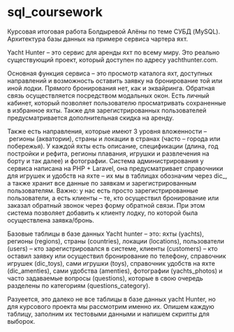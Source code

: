 # sql_coursework
Курсовая итоговая работа Болдыревой Алёны по теме СУБД (MySQL). Архитектура базы данных на примере сервиса чартера яхт.

Yacht Hunter – это сервис для аренды яхт по всему миру. Это реально существующий проект, который доступен по адресу yachthunter.com.

Основная функция сервиса – это просмотр каталога яхт, доступных направлений и возможность оставить заявку на бронирование той или иной лодки. Прямого бронирования нет, как и эквайринга. Обратная связь осуществляется посредством модальных окон. Есть личный кабинет, который позволяет пользователю просматривать сохраненные в избранное яхты. Также для зарегистрированных пользователей предусматривается дополнительная скидка на аренду. 

Также есть направления, которые имеют 3 уровня вложенности – регионы (акватории), страны и локации в странах (часто – города или побережья). У каждой яхты есть описание, спецификации (длина, год постройки и рефита, регионы плавания, игрушки и развлечения на борту и так далее) и фотографии. Система администрирования у сервиса написана на PHP + Laravel, она предусматривает справочники для игрушек и удобств на яхте – их мы в таблицах обозначим через dic_, а также хранит все данные по заявкам и зарегистрированным пользователям. Важно: у нас есть просто зарегистрированные пользователи, а есть клиенты – те, кто осуществил бронирование или заказал обратный звонок через форму обратной связи. При этом система позволяет добавить к клиенту лодку, по которой была осуществлена заявка/бронь.

Базовые таблицы в базе данных Yacht hunter – это: яхты (yachts), регионы (regions), страны (countries), локации (locations), пользователи (users) – кто зарегистрировался в системе, клиенты (customers) – кто оставил заявку или осуществил бронирование по телефону, справочник игрушек (dic_toys), сами игрушки (toys), справочник удобств на яхте (dic_amenties), сами удобства (amenties), фотографии (yachts_photos) и часто задаваемые вопросы (questions), которые в свою очередь разделены по категориям (questions_category).

Разуеется, это далеко не все таблицы в базе данных yacht Hunter, но для курсового проекта мы рассмотрим именно их. Опишем каждую таблицу, заполним их тестовыми данными и напишем скрипты для выборок.
